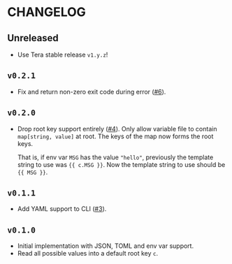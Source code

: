 # CHANGELOG

## Unreleased

- Use Tera stable release `v1.y.z`!

## `v0.2.1`

- Fix and return non-zero exit code during error
  ([#6](https://github.com/guangie88/tera-cli/pull/6)).

## `v0.2.0`

- Drop root key support entirely
  ([#4](https://github.com/guangie88/tera-cli/pull/4)).
  Only allow variable file to contain `map[string, value]` at root. The keys of
  the map now forms the root keys.

  That is, if env var `MSG` has the value `"hello"`, previously the template
  string to use was `{{ c.MSG }}`. Now the template string to use should be
  `{{ MSG }}`.

## `v0.1.1`

- Add YAML support to CLI ([#3](https://github.com/guangie88/tera-cli/pull/3)).

## `v0.1.0`

- Initial implementation with JSON, TOML and env var support.
- Read all possible values into a default root key `c`.
